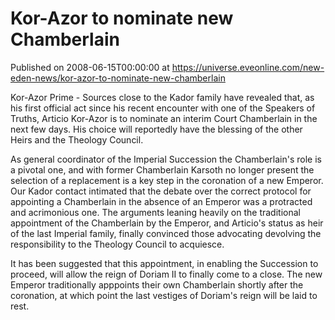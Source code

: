 # Kor-Azor to nominate new Chamberlain
Published on 2008-06-15T00:00:00 at https://universe.eveonline.com/new-eden-news/kor-azor-to-nominate-new-chamberlain

Kor-Azor Prime - Sources close to the Kador family have revealed that, as his first official act since his recent encounter with one of the Speakers of Truths, Articio Kor-Azor is to nominate an interim Court Chamberlain in the next few days. His choice will reportedly have the blessing of the other Heirs and the Theology Council. 

As general coordinator of the Imperial Succession the Chamberlain's role is a pivotal one, and with former Chamberlain Karsoth no longer present the selection of a replacement is a key step in the coronation of a new Emperor. Our Kador contact intimated that the debate over the correct protocol for appointing a Chamberlain in the absence of an Emperor was a protracted and acrimonious one. The arguments leaning heavily on the traditional appointment of the Chamberlain by the Emperor, and Articio's status as heir of the last Imperial family, finally convinced those advocating devolving the responsibility to the Theology Council to acquiesce. 

It has been suggested that this appointment, in enabling the Succession to proceed, will allow the reign of Doriam II to finally come to a close. The new Emperor traditionally apppoints their own Chamberlain shortly after the coronation, at which point the last vestiges of Doriam's reign will be laid to rest.
